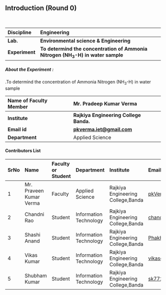 ## Introduction (Round 0)

<br>

<b>Discipline | <b>Engineering
:--|:--|
<b> Lab. | <b> Environmental science & Engineering
<b> Experiment|     <b> To determind the concentration of Ammonia Nitrogen (NH<sub>3</sub>-H) in water sample



<h5> About the Experiment : </h5>
.To determind the concentration of Ammonia Nitrogen (NH<sub>3</sub>-H) in water sample

<b>Name of Faculty Member | <b>Mr. Pradeep Kumar Verma
:--|:--|
<b> Institute | <b> Rajkiya Engineering College Banda.
<b> Email id|     <b> pkverma.iet@gmail.com
<b> Department | Applied Science

#### Contributors List

SrNo | Name | Faculty or Student | Department| Institute | Email id
:--|:--|:--|:--|:--|:--|
1 |  Mr. Praveen Kumar Verma | Faculty | Applied Science |  Rajkiya Engineering College,Banda| pkVerma.iet@gmail.com
2 | Chandni Rao | Student | Information Technology | Rajkiya Engineering College,Banda | chandnirao99@gmail.com
3 | Shashi Anand | Student |  Information Technology| Rajkiya Engineering College,Banda| Phakhishashi9458@gmail.com
4 | Vikas Kumar  | Student |  Information Technology | Rajkiya Engineering College,Banda|vikaschandra1501@gmail.com
5 | Shubham Kumar  | Student | Information Technology | Rajkiya Engineering College,Banda| sk7722113@gmail.com


<br>


